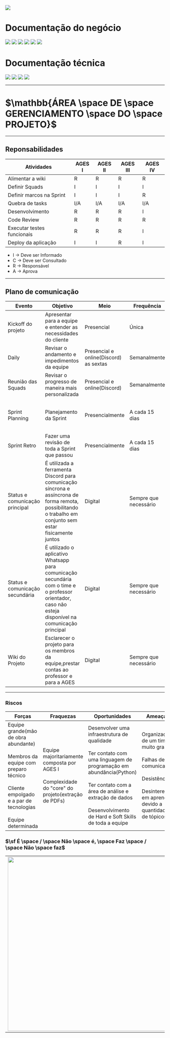 

[![](https://img.shields.io/badge/Home-000000?style=for-the-badge&logo=markdown&logoColor=white)](home)

# Documentação do negócio
[![](https://img.shields.io/badge/Sprints-000000?style=for-the-badge&logo=markdown&logoColor=white)](sprints)
[![](https://img.shields.io/badge/Requisitos-000000?style=for-the-badge&logo=markdown&logoColor=white)](requisitos)
[![](https://img.shields.io/badge/Processos-000000?style=for-the-badge&logo=markdown&logoColor=white)](processos)
[![](https://img.shields.io/badge/Gerência-FF7518?style=for-the-badge&logo=markdown&logoColor=black)](gerencia)
[![](https://img.shields.io/badge/Horários-000000?style=for-the-badge&logo=markdown&logoColor=white)](horarios)
[![](https://img.shields.io/badge/squads-000000?style=for-the-badge&logo=markdown&logoColor=white)](squads)

# Documentação técnica
[![](https://img.shields.io/badge/Arquitetura-000000?style=for-the-badge&logo=markdown&logoColor=white)](arquitetura)
[![](https://img.shields.io/badge/Mockups-000000?style=for-the-badge&logo=markdown&logoColor=white)](mockups)
[![](https://img.shields.io/badge/Banco_de_dados-000000?style=for-the-badge&logo=markdown&logoColor=white)](banco_dados)
[![](https://img.shields.io/badge/Instalação-000000?style=for-the-badge&logo=markdown&logoColor=white)](instalacao)

---
# $`\mathbb{ÁREA \space DE \space GERENCIAMENTO \space DO \space PROJETO}`$
---

## Reponsabilidades

Atividades|AGES I|AGES II|AGES III|AGES IV
|---|---|---|---|---|
Alimentar a wiki|R|R|R|R
Definir Squads|I|I|I|I
Definir marcos na Sprint|I|I|I|R
Quebra de tasks|I/A|I/A|I/A|I/A
Desenvolvimento|R|R|R|I
Code Review|R|R|R|R
Executar testes funcionais|R|R|R|I
Deploy da aplicação|I|I|R|I

- I $`\to`$ Deve ser Informado
- C $`\to`$ Deve ser Consultado
- R $`\to`$ Responsável
- A $`\to`$ Aprova

---

## Plano de comunicação

Evento| Objetivo|Meio|Frequência|Audiência|Responsável|Entrega
|---|---|---|---|---|---|---|
Kickoff do projeto|Apresentar para a equipe e entender as necessidades do cliente|Presencial|Única|Cliente,equipe e professor orientador|Gerencia do projeto|Resumo das necessidades do cliente (Briefing)
Daily|Revisar o andamento e impedimentos da equipe|Presencial e online(Discord) as sextas|Semanalmente|Equipe|Gerentes e Lider Técnico das Squads|N/A
Reunião das Squads|Revisar o progresso de maneira mais personalizada|Presencial e online(Discord)|Semanalmente|Equipe|Lider técnico da Squad|Resumo em forma de documento
Sprint Planning|Planejamento da Sprint|Presencialmente|A cada 15 dias|Equipe e Professor orientador|Gerência do projeto|Definição das Tasks já estimadas para a Sprint atual
Sprint Retro|Fazer uma revisão de toda a Sprint que passou|Presencialmente|A cada 15 dias|Equipe e Professor Orientador|Gerência do projeto|Plano de ação e feedback da equipe
Status e comunicação principal|É utilizada a ferramenta Discord para comunicação síncrona e assíncrona de forma remota, possibilitando o trabalho em conjunto sem estar fisicamente juntos|Digital|Sempre que necessário|Equipe e Professor Orientador|Gerência do projeto|N/A
Status e comunicação secundária|É utilizado o aplicativo Whatsapp para comunicação secundária com o time e o professor orientador, caso não esteja disponível na comunicação principal|Digital|Sempre que necessário|Equipe e Professor Orientador|Gerência do projeto|N/A
Wiki do Projeto|Esclarecer o projeto para os membros da equipe,prestar contas ao professor e para a AGES|Digital|Sempre que necessário|Equipe|Gerência do Projeto|Wiki

---

### Riscos

Forças|Fraquezas|Oportunidades|Ameaças
|---|---|---|---|
Equipe grande(mão de obra abundante)<br><br>Membros da equipe com preparo técnico<br><br>Cliente empolgado e a par de tecnologias<br><br>Equipe determinada|Equipe majoritariamente composta por AGES I<br><br>Complexidade do "core" do projeto(extração de PDFs)|Desenvolver uma infraestrutura de qualidade<br><br>Ter contato com uma linguagem de programação em abundância(Python)<br><br>Ter contato com a área de análise e extração de dados<br><br>Desenvolvimento de Hard e Soft Skills de toda a equipe|Organização de um time muito grande<br><br>Falhas de comunicação<br><br>Desistências<br><br>Desinteresse em aprender devido a quantidade de tópicos

### $`\sf É \space / \space Não \space é, \space Faz \space / \space Não \space faz`$

<table align="center"><tr><td align="center" width="9999">
<img src="https://tools.ages.pucrs.br/veiculos-via-montadora/wiki/-/raw/main/pictures/management/eh-nao-eh-faz-nao-faz.jpg" width="550">
</td></tr></table>

